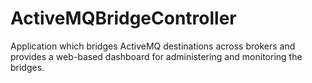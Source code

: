 ActiveMQBridgeController
========================

Application which bridges ActiveMQ destinations across brokers and provides a web-based dashboard for administering and monitoring the bridges.

